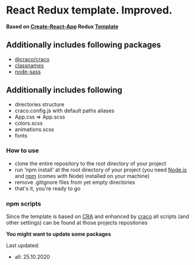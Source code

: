 # React Redux template. Improved.

**Based on [Create-React-App](https://github.com/facebook/create-react-app) Redux [Template](https://github.com/reduxjs/cra-template-redux)**

## Additionally includes following packages
- [@craco/craco](https://www.npmjs.com/package/@craco/craco)
- [classnames](https://www.npmjs.com/package/classnames)
- [node-sass](https://www.npmjs.com/package/node-sass)

## Additionally includes following
- directories structure
- craco.config.js with default paths aliases
- App.css => App.scss
- colors.scss
- animations.scss
- fonts

### How to use
- clone the entire repository to the root directory of your project
- run 'npm install' at the root directory of your project (you need [Node.js](https://nodejs.org/en/link) and [npm](https://www.npmjs.com/get-npm) (comes with Node) installed on your machine)
- remove .gitignore files from yet empty directories
- that's it, you're ready to go

### npm scripts
Since the template is based on [CRA](https://github.com/facebook/create-react-app) and enhanced by [craco](https://www.npmjs.com/package/@craco/craco) all scripts (and other settings) can be found at those projects repositories


**You might want to update some packages**

Last updated:
- all: 25.10.2020